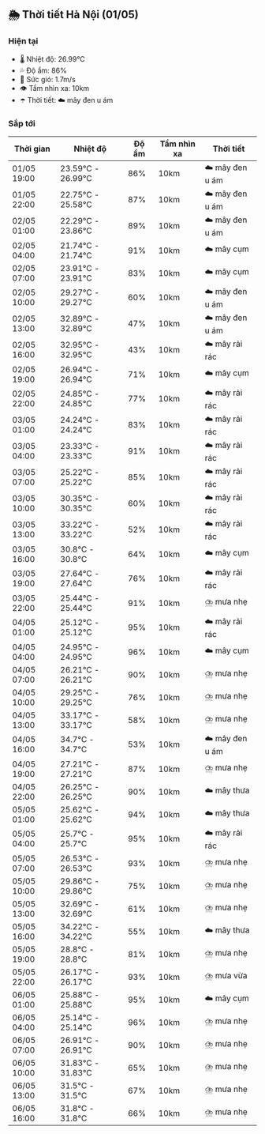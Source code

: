 ## 🌦️ Thời tiết Hà Nội (01/05)

### Hiện tại

- 🌡️ Nhiệt độ: 26.99℃
- 💦 Độ ẩm: 86%
- 💨 Sức gió: 1.7m/s
- 👁️ Tầm nhìn xa: 10km
- ☂️ Thời tiết: ☁️ mây đen u ám

### Sắp tới

| Thời gian | Nhiệt độ | Độ ẩm | Tầm nhìn xa | Thời tiết |
| --- | --- | --- | --- | --- |
| 01/05 19:00 | 23.59℃ - 26.99℃ | 86% | 10km | ☁️ mây đen u ám |
| 01/05 22:00 | 22.75℃ - 25.58℃ | 87% | 10km | ☁️ mây đen u ám |
| 02/05 01:00 | 22.29℃ - 23.86℃ | 89% | 10km | ☁️ mây đen u ám |
| 02/05 04:00 | 21.74℃ - 21.74℃ | 91% | 10km | ☁️ mây cụm |
| 02/05 07:00 | 23.91℃ - 23.91℃ | 83% | 10km | ☁️ mây cụm |
| 02/05 10:00 | 29.27℃ - 29.27℃ | 60% | 10km | ☁️ mây đen u ám |
| 02/05 13:00 | 32.89℃ - 32.89℃ | 47% | 10km | ☁️ mây đen u ám |
| 02/05 16:00 | 32.95℃ - 32.95℃ | 43% | 10km | ☁️ mây rải rác |
| 02/05 19:00 | 26.94℃ - 26.94℃ | 71% | 10km | ☁️ mây cụm |
| 02/05 22:00 | 24.85℃ - 24.85℃ | 77% | 10km | ☁️ mây rải rác |
| 03/05 01:00 | 24.24℃ - 24.24℃ | 83% | 10km | ☁️ mây rải rác |
| 03/05 04:00 | 23.33℃ - 23.33℃ | 91% | 10km | ☁️ mây rải rác |
| 03/05 07:00 | 25.22℃ - 25.22℃ | 85% | 10km | ☁️ mây rải rác |
| 03/05 10:00 | 30.35℃ - 30.35℃ | 60% | 10km | ☁️ mây rải rác |
| 03/05 13:00 | 33.22℃ - 33.22℃ | 52% | 10km | ☁️ mây rải rác |
| 03/05 16:00 | 30.8℃ - 30.8℃ | 64% | 10km | ☁️ mây cụm |
| 03/05 19:00 | 27.64℃ - 27.64℃ | 76% | 10km | ☁️ mây rải rác |
| 03/05 22:00 | 25.44℃ - 25.44℃ | 91% | 10km | ⛈️ mưa nhẹ |
| 04/05 01:00 | 25.12℃ - 25.12℃ | 95% | 10km | ☁️ mây rải rác |
| 04/05 04:00 | 24.95℃ - 24.95℃ | 96% | 10km | ☁️ mây cụm |
| 04/05 07:00 | 26.21℃ - 26.21℃ | 90% | 10km | ⛈️ mưa nhẹ |
| 04/05 10:00 | 29.25℃ - 29.25℃ | 76% | 10km | ⛈️ mưa nhẹ |
| 04/05 13:00 | 33.17℃ - 33.17℃ | 58% | 10km | ⛈️ mưa nhẹ |
| 04/05 16:00 | 34.7℃ - 34.7℃ | 53% | 10km | ☁️ mây đen u ám |
| 04/05 19:00 | 27.21℃ - 27.21℃ | 87% | 10km | ⛈️ mưa nhẹ |
| 04/05 22:00 | 26.25℃ - 26.25℃ | 90% | 10km | ☁️ mây thưa |
| 05/05 01:00 | 25.62℃ - 25.62℃ | 94% | 10km | ☁️ mây thưa |
| 05/05 04:00 | 25.7℃ - 25.7℃ | 95% | 10km | ☁️ mây rải rác |
| 05/05 07:00 | 26.53℃ - 26.53℃ | 93% | 10km | ⛈️ mưa nhẹ |
| 05/05 10:00 | 29.86℃ - 29.86℃ | 75% | 10km | ⛈️ mưa nhẹ |
| 05/05 13:00 | 32.69℃ - 32.69℃ | 61% | 10km | ⛈️ mưa nhẹ |
| 05/05 16:00 | 34.22℃ - 34.22℃ | 55% | 10km | ☁️ mây thưa |
| 05/05 19:00 | 28.8℃ - 28.8℃ | 81% | 10km | ⛈️ mưa nhẹ |
| 05/05 22:00 | 26.17℃ - 26.17℃ | 93% | 10km | ⛈️ mưa vừa |
| 06/05 01:00 | 25.88℃ - 25.88℃ | 95% | 10km | ☁️ mây cụm |
| 06/05 04:00 | 25.14℃ - 25.14℃ | 96% | 10km | ⛈️ mưa nhẹ |
| 06/05 07:00 | 26.91℃ - 26.91℃ | 90% | 10km | ⛈️ mưa nhẹ |
| 06/05 10:00 | 31.83℃ - 31.83℃ | 65% | 10km | ⛈️ mưa nhẹ |
| 06/05 13:00 | 31.5℃ - 31.5℃ | 67% | 10km | ⛈️ mưa nhẹ |
| 06/05 16:00 | 31.8℃ - 31.8℃ | 66% | 10km | ⛈️ mưa nhẹ |
